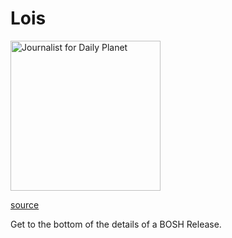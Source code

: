 # Lois

<img src="https://github.com/7hunderbird/jimmy/raw/master/images/LoisLane-1.png" width="240" title="Lois Lane" alt="Journalist for Daily Planet">

[source](https://en.wikipedia.org/wiki/Lois_Lane)

Get to the bottom of the details of a BOSH Release.
